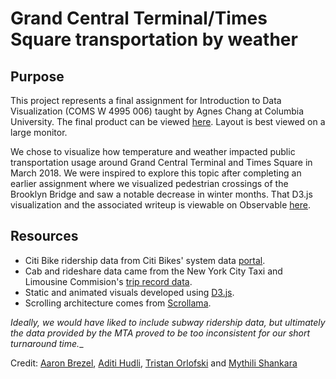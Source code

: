 # Grand Central Terminal/Times Square transportation by weather

## Purpose

This project represents a final assignment for Introduction to Data Visualization (COMS W 4995 006) taught by Agnes Chang at Columbia University. The final product can be viewed [here](https://aaronbrezel.github.io/Grand_Central_Terminal/). Layout is best viewed on a large monitor.

We chose to visualize how temperature and weather impacted public transportation usage around Grand Central Terminal and Times Square in March 2018. We were inspired to explore this topic after completing an earlier assignment where we visualized pedestrian crossings of the Brooklyn Bridge and saw a notable decrease in winter months. That D3.js visualization and the associated writeup is viewable on Observable [here](https://observablehq.com/@aaronbrezel/eleven-months-of-brooklyn-bridge-crossings-by-hour).

## Resources

- Citi Bike ridership data from Citi Bikes' system data [portal](https://www.citibikenyc.com/system-data).
- Cab and rideshare data came from the New York City Taxi and Limousine Commision's [trip record data](https://www1.nyc.gov/site/tlc/about/tlc-trip-record-data.page).
- Static and animated visuals developed using [D3.js](https://d3js.org/).
- Scrolling architecture comes from [Scrollama](https://github.com/russellgoldenberg/scrollama).

_Ideally, we would have liked to include subway ridership data, but ultimately the data provided by the MTA proved to be too inconsistent for our short turnaround time.__

Credit: [Aaron Brezel](https://github.com/aaronbrezel), [Aditi Hudli](https://github.com/aditi-hudli), [Tristan Orlofski](https://github.com/torlofski) and [Mythili Shankara](https://github.com/MythiliSankara)
